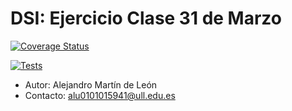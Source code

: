# DSI: Ejercicio Clase 31 de Marzo

[![Coverage Status](https://coveralls.io/repos/github/amarleo/DSI-PE-7abril-amarleo/badge.svg?branch=master)](https://coveralls.io/github/amarleo/DSI-PE-7abril-amarleo?branch=master)

[![Tests](https://github.com/amarleo/DSI-PE-7abril-amarleo/actions/workflows/node.js.yml/badge.svg)](https://github.com/amarleo/DSI-PE-7abril-amarleo/actions/workflows/node.js.yml)

- Autor: Alejandro Martín de León
- Contacto: alu0101015941@ull.edu.es
  